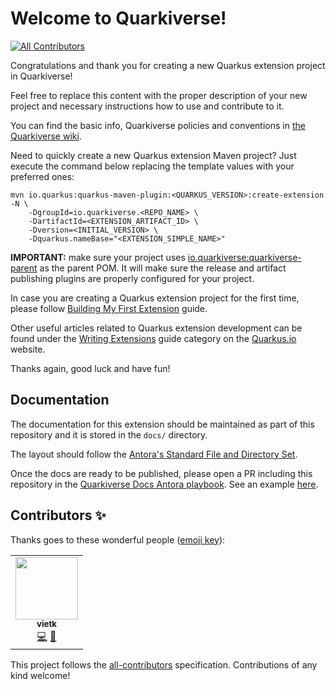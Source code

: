 # Welcome to Quarkiverse!
<!-- ALL-CONTRIBUTORS-BADGE:START - Do not remove or modify this section -->
[![All Contributors](https://img.shields.io/badge/all_contributors-1-orange.svg?style=flat-square)](#contributors-)
<!-- ALL-CONTRIBUTORS-BADGE:END -->

Congratulations and thank you for creating a new Quarkus extension project in Quarkiverse!

Feel free to replace this content with the proper description of your new project and necessary instructions how to use and contribute to it.

You can find the basic info, Quarkiverse policies and conventions in [the Quarkiverse wiki](https://github.com/quarkiverse/quarkiverse/wiki).

Need to quickly create a new Quarkus extension Maven project? Just execute the command below replacing the template values with your preferred ones:
```
mvn io.quarkus:quarkus-maven-plugin:<QUARKUS_VERSION>:create-extension -N \
    -DgroupId=io.quarkiverse.<REPO_NAME> \ 
    -DartifactId=<EXTENSION_ARTIFACT_ID> \  
    -Dversion=<INITIAL_VERSION> \ 
    -Dquarkus.nameBase="<EXTENSION_SIMPLE_NAME>"
```
**IMPORTANT:** make sure your project uses [io.quarkiverse:quarkiverse-parent](https://github.com/quarkiverse/quarkiverse-parent) as the parent POM. It will make sure the release and artifact publishing plugins are properly configured for your project.

In case you are creating a Quarkus extension project for the first time, please follow [Building My First Extension](https://quarkus.io/guides/building-my-first-extension) guide.

Other useful articles related to Quarkus extension development can be found under the [Writing Extensions](https://quarkus.io/guides/#writing-extensions) guide category on the [Quarkus.io](http://quarkus.io) website.

Thanks again, good luck and have fun!

## Documentation

The documentation for this extension should be maintained as part of this repository and it is stored in the `docs/` directory. 

The layout should follow the [Antora's Standard File and Directory Set](https://docs.antora.org/antora/2.3/standard-directories/).

Once the docs are ready to be published, please open a PR including this repository in the [Quarkiverse Docs Antora playbook](https://github.com/quarkiverse/quarkiverse-docs/blob/master/antora-playbook.yml#L7). See an example [here](https://github.com/quarkiverse/quarkiverse-docs/pull/1).

## Contributors ✨

Thanks goes to these wonderful people ([emoji key](https://allcontributors.org/docs/en/emoji-key)):

<!-- ALL-CONTRIBUTORS-LIST:START - Do not remove or modify this section -->
<!-- prettier-ignore-start -->
<!-- markdownlint-disable -->
<table>
  <tr>
    <td align="center"><a href="https://github.com/vietk"><img src="https://avatars.githubusercontent.com/u/1568850?v=4?s=100" width="100px;" alt=""/><br /><sub><b>vietk</b></sub></a><br /><a href="https://github.com/quarkiverse/quarkus-splunk/commits?author=vietk" title="Code">💻</a> <a href="#maintenance-vietk" title="Maintenance">🚧</a></td>
  </tr>
</table>

<!-- markdownlint-restore -->
<!-- prettier-ignore-end -->

<!-- ALL-CONTRIBUTORS-LIST:END -->

This project follows the [all-contributors](https://github.com/all-contributors/all-contributors) specification. Contributions of any kind welcome!